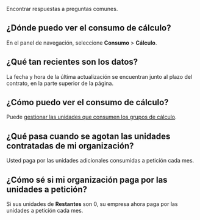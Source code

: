 Encontrar respuestas a preguntas comunes.

¿Dónde puedo ver el consumo de cálculo?
---------------------------------------

En el panel de navegación, seleccione **Consumo** \> **Cálculo**.

¿Qué tan recientes son los datos?
---------------------------------

La fecha y hora de la última actualización se encuentran junto al plazo del contrato, en la parte superior de la página.

¿Cómo puedo ver el consumo de cálculo?
--------------------------------------

Puede [gestionar las unidades que consumen los grupos de cálculo](qty1682530889318.md).

¿Qué pasa cuando se agotan las unidades contratadas de mi organización?
-----------------------------------------------------------------------

Usted paga por las unidades adicionales consumidas a petición cada mes.

¿Cómo sé si mi organización paga por las unidades a petición?
-------------------------------------------------------------

Si sus unidades de **Restantes** son 0, su empresa ahora paga por las unidades a petición cada mes.
